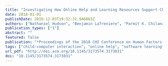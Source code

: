 ```yaml
---
title: "Investigating How Online Help and Learning Resources Support Children's Use of 3D Design Software"
date: 2018-01-01
publishDate: 2019-12-03T19:32:31.946063Z
authors: ["Nathaniel Hudson", "Benjamin Lafreniere", "Parmit K. Chilana", "Tovi Grossman"]
publication_types: ["1"]
abstract: ""
featured: false
publication: "*Proceedings of the 2018 CHI Conference on Human Factors in Computing Systems*"
tags: ["child-computer interaction", "online help", "software learning"]
url_pdf: "http://doi.acm.org/10.1145/3173574.3173831"
doi: "10.1145/3173574.3173831"
---
```


